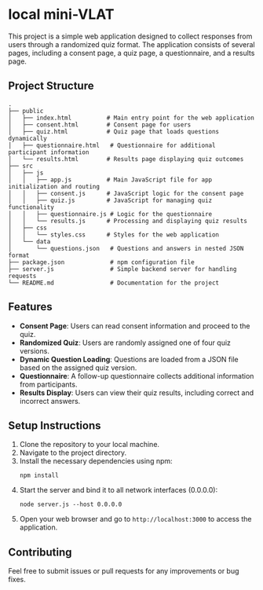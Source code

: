 # local mini-VLAT

This project is a simple web application designed to collect responses from users through a randomized quiz format. The application consists of several pages, including a consent page, a quiz page, a questionnaire, and a results page. 

## Project Structure

```
.
├── public
│   ├── index.html          # Main entry point for the web application
│   ├── consent.html        # Consent page for users
│   ├── quiz.html           # Quiz page that loads questions dynamically
│   ├── questionnaire.html   # Questionnaire for additional participant information
│   └── results.html        # Results page displaying quiz outcomes
├── src
│   ├── js
│   │   ├── app.js          # Main JavaScript file for app initialization and routing
│   │   ├── consent.js      # JavaScript logic for the consent page
│   │   ├── quiz.js         # JavaScript for managing quiz functionality
│   │   ├── questionnaire.js # Logic for the questionnaire
│   │   └── results.js      # Processing and displaying quiz results
│   ├── css
│   │   └── styles.css      # Styles for the web application
│   └── data
│       └── questions.json   # Questions and answers in nested JSON format
├── package.json             # npm configuration file
├── server.js                # Simple backend server for handling requests
└── README.md                # Documentation for the project
```

## Features

- **Consent Page**: Users can read consent information and proceed to the quiz.
- **Randomized Quiz**: Users are randomly assigned one of four quiz versions.
- **Dynamic Question Loading**: Questions are loaded from a JSON file based on the assigned quiz version.
- **Questionnaire**: A follow-up questionnaire collects additional information from participants.
- **Results Display**: Users can view their quiz results, including correct and incorrect answers.

## Setup Instructions

1. Clone the repository to your local machine.
2. Navigate to the project directory.
3. Install the necessary dependencies using npm:
   ```
   npm install
   ```
4. Start the server and bind it to all network interfaces (0.0.0.0):
   ```
   node server.js --host 0.0.0.0
   ```
5. Open your web browser and go to `http://localhost:3000` to access the application.

## Contributing

Feel free to submit issues or pull requests for any improvements or bug fixes.
